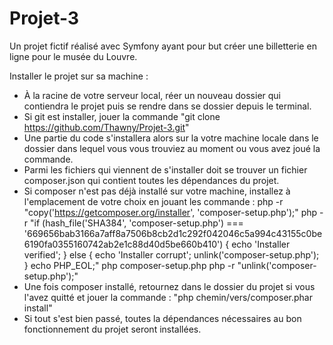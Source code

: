 Projet-3
========

Un projet fictif réalisé avec Symfony ayant pour but créer une billetterie en ligne pour le musée du Louvre.

Installer le projet sur sa machine :

- À la racine de votre serveur local, réer un nouveau dossier qui contiendra le projet puis se rendre dans se dossier depuis le terminal.
- Si git est installer, jouer la commande "git clone https://github.com/Thawny/Projet-3.git"
- Une partie du code s'installera alors sur la votre machine locale dans le dossier dans lequel vous vous trouviez au moment ou
    vous avez joué la commande.
- Parmi les fichiers qui viennent de s'installer doit se trouver un fichier composer.json qui contient toutes les dépendances
    du projet. 
- Si composer n'est pas déjà installé sur votre machine, installez à l'emplacement de votre choix en jouant les commande :
    php -r "copy('https://getcomposer.org/installer', 'composer-setup.php');"
    php -r "if (hash_file('SHA384', 'composer-setup.php') === '669656bab3166a7aff8a7506b8cb2d1c292f042046c5a994c43155c0be6190fa0355160742ab2e1c88d40d5be660b410') { echo 'Installer verified'; } else { echo 'Installer corrupt'; unlink('composer-setup.php'); } echo PHP_EOL;"
    php composer-setup.php
    php -r "unlink('composer-setup.php');"
- Une fois composer installé, retournez dans le dossier du projet si vous l'avez quitté et jouer la commande :
    "php chemin/vers/composer.phar install"
- Si tout s'est bien passé, toutes la dépendances nécessaires au bon fonctionnement du projet seront installées.


